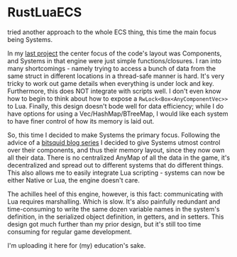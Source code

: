 # RustLuaECS
tried another approach to the whole ECS thing, this time the main focus being Systems.

In my [last project](https://github.com/KayDevs/homemade) the center focus of the code's layout was Components, and Systems in that engine were just simple functions/closures. I ran into many shortcomings - namely trying to access a bunch of data from the same struct in different locations in a thread-safe manner is hard. It's very tricky to work out game details when everything is under lock and key. Furthermore, this does NOT integrate with scripts well. I don't even know how to begin to think about how to expose a `RwLock<Box<AnyComponentVec>>` to Lua.
Finally, this design doesn't bode well for data efficiency; while I do have options for using a Vec/HashMap/BTreeMap, I would like each system to have finer control of how its memory is laid out.

So, this time I decided to make Systems the primary focus. Following the advice of a [bitsquid blog series](http://bitsquid.blogspot.com/2014/08/building-data-oriented-entity-system.html) I decided to give Systems utmost control over their components, and thus their memory layout, since they now own all their data. There is no centralized AnyMap of all the data in the game, it's decentralized and spread out to different systems that do different things. This also allows me to easily integrate Lua scripting - systems can now be either Native or Lua, the engine doesn't care.

The achilles heel of this engine, however, is this fact: communicating with Lua requires marshalling. Which is slow. It's also painfully redundant and time-consuming to write the same dozen variable names in the system's definition, in the serialized object definition, in getters, and in setters. This design got much further than my prior design, but it's still too time consuming for regular game development.

I'm uploading it here for (my) education's sake.
